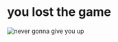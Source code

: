 # you lost the game

![never gonna give you up](https://media.tenor.com/x8v1oNUOmg4AAAAM/rickroll-roll.gif)
